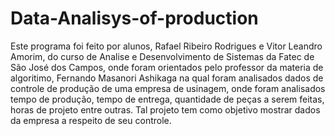 # Data-Analisys-of-production
Este programa foi feito por alunos, Rafael Ribeiro Rodrigues e Vitor Leandro Amorim, do curso de Analise e Desenvolvimento de Sistemas da Fatec de São José dos Campos, onde foram orientados pelo professor da materia de algoritimo, Fernando Masanori Ashikaga na qual foram analisados dados de controle de produção de uma empresa de usinagem, onde foram analisados tempo de produção, tempo de entrega, quantidade de peças a serem feitas, horas de projeto entre outras. Tal projeto tem como objetivo mostrar dados da empresa a respeito de seu controle. 
